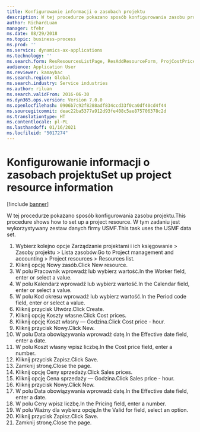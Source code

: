 ```yaml
---
title: Konfigurowanie informacji o zasobach projektu
description: W tej procedurze pokazano sposób konfigurowania zasobu projektu.
author: RichardLuan
manager: tfehr
ms.date: 08/29/2018
ms.topic: business-process
ms.prod: ''
ms.service: dynamics-ax-applications
ms.technology: ''
ms.search.form: ResResourcesListPage, ResAddResourceForm, ProjCostPriceHour, ProjSalesPriceHour
audience: Application User
ms.reviewer: kamaybac
ms.search.region: Global
ms.search.industry: Service industries
ms.author: riluan
ms.search.validFrom: 2016-06-30
ms.dyn365.ops.version: Version 7.0.0
ms.openlocfilehash: 0906b7c92f8288adf834ccd33f0ca0df40cd4f44
ms.sourcegitcommit: deac22ba5377a912d93fe408c5ae875706378c2d
ms.translationtype: HT
ms.contentlocale: pl-PL
ms.lasthandoff: 01/16/2021
ms.locfileid: "5017274"
---
```

# <a name="set-up-project-resource-information"></a><span data-ttu-id="9c730-103">Konfigurowanie informacji o zasobach projektu</span><span class="sxs-lookup"><span data-stu-id="9c730-103">Set up project resource information</span></span>

[!include [banner](../../includes/banner.md)]

<span data-ttu-id="9c730-104">W tej procedurze pokazano sposób konfigurowania zasobu projektu.</span><span class="sxs-lookup"><span data-stu-id="9c730-104">This procedure shows how to set up a project resource.</span></span> <span data-ttu-id="9c730-105">W tym zadaniu jest wykorzystywany zestaw danych firmy USMF.</span><span class="sxs-lookup"><span data-stu-id="9c730-105">This task uses the USMF data set.</span></span>

1. <span data-ttu-id="9c730-106">Wybierz kolejno opcje Zarządzanie projektami i ich księgowanie > Zasoby projektu > Lista zasobów.</span><span class="sxs-lookup"><span data-stu-id="9c730-106">Go to Project management and accounting > Project resources > Resources list.</span></span>
2. <span data-ttu-id="9c730-107">Kliknij opcję Nowy zasób.</span><span class="sxs-lookup"><span data-stu-id="9c730-107">Click New resource.</span></span>
3. <span data-ttu-id="9c730-108">W polu Pracownik wprowadź lub wybierz wartość.</span><span class="sxs-lookup"><span data-stu-id="9c730-108">In the Worker field, enter or select a value.</span></span>
4. <span data-ttu-id="9c730-109">W polu Kalendarz wprowadź lub wybierz wartość.</span><span class="sxs-lookup"><span data-stu-id="9c730-109">In the Calendar field, enter or select a value.</span></span>
5. <span data-ttu-id="9c730-110">W polu Kod okresu wprowadź lub wybierz wartość.</span><span class="sxs-lookup"><span data-stu-id="9c730-110">In the Period code field, enter or select a value.</span></span>
6. <span data-ttu-id="9c730-111">Kliknij przycisk Utwórz.</span><span class="sxs-lookup"><span data-stu-id="9c730-111">Click Create.</span></span>
7. <span data-ttu-id="9c730-112">Kliknij opcję Koszty własne.</span><span class="sxs-lookup"><span data-stu-id="9c730-112">Click Cost prices.</span></span>
8. <span data-ttu-id="9c730-113">Kliknij opcję Koszt własny — Godzina.</span><span class="sxs-lookup"><span data-stu-id="9c730-113">Click Cost price - hour.</span></span>
9. <span data-ttu-id="9c730-114">Kliknij przycisk Nowy.</span><span class="sxs-lookup"><span data-stu-id="9c730-114">Click New.</span></span>
10. <span data-ttu-id="9c730-115">W polu Data obowiązywania wprowadź datę.</span><span class="sxs-lookup"><span data-stu-id="9c730-115">In the Effective date field, enter a date.</span></span>
11. <span data-ttu-id="9c730-116">W polu Koszt własny wpisz liczbę.</span><span class="sxs-lookup"><span data-stu-id="9c730-116">In the Cost price field, enter a number.</span></span>
12. <span data-ttu-id="9c730-117">Kliknij przycisk Zapisz.</span><span class="sxs-lookup"><span data-stu-id="9c730-117">Click Save.</span></span>
13. <span data-ttu-id="9c730-118">Zamknij stronę.</span><span class="sxs-lookup"><span data-stu-id="9c730-118">Close the page.</span></span>
14. <span data-ttu-id="9c730-119">Kliknij opcję Ceny sprzedaży.</span><span class="sxs-lookup"><span data-stu-id="9c730-119">Click Sales prices.</span></span>
15. <span data-ttu-id="9c730-120">Kliknij opcję Cena sprzedaży — Godzina.</span><span class="sxs-lookup"><span data-stu-id="9c730-120">Click Sales price - hour.</span></span>
16. <span data-ttu-id="9c730-121">Kliknij przycisk Nowy.</span><span class="sxs-lookup"><span data-stu-id="9c730-121">Click New.</span></span>
17. <span data-ttu-id="9c730-122">W polu Data obowiązywania wprowadź datę.</span><span class="sxs-lookup"><span data-stu-id="9c730-122">In the Effective date field, enter a date.</span></span>
18. <span data-ttu-id="9c730-123">W polu Ceny wpisz liczbę.</span><span class="sxs-lookup"><span data-stu-id="9c730-123">In the Pricing field, enter a number.</span></span>
19. <span data-ttu-id="9c730-124">W polu Ważny dla wybierz opcję.</span><span class="sxs-lookup"><span data-stu-id="9c730-124">In the Valid for field, select an option.</span></span>
20. <span data-ttu-id="9c730-125">Kliknij przycisk Zapisz.</span><span class="sxs-lookup"><span data-stu-id="9c730-125">Click Save.</span></span>
21. <span data-ttu-id="9c730-126">Zamknij stronę.</span><span class="sxs-lookup"><span data-stu-id="9c730-126">Close the page.</span></span>

